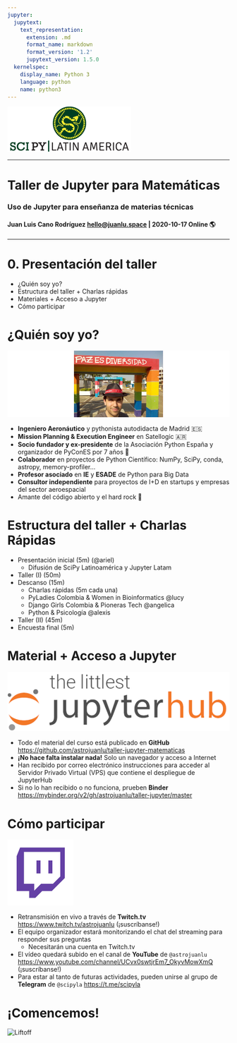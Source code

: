 ```yaml
---
jupyter:
  jupytext:
    text_representation:
      extension: .md
      format_name: markdown
      format_version: '1.2'
      jupytext_version: 1.5.0
  kernelspec:
    display_name: Python 3
    language: python
    name: python3
---
```


<!-- #region slideshow={"slide_type": "slide"} -->
![SciPy.lat](img/scipy-lat-small.png)

---

# Taller de Jupyter para Matemáticas

### Uso de Jupyter para enseñanza de materias técnicas

#### Juan Luis Cano Rodríguez <hello@juanlu.space> | 2020-10-17 Online 🌎

---
<!-- #endregion -->

<!-- #region slideshow={"slide_type": "slide"} -->
# 0. Presentación del taller

- ¿Quién soy yo?
- Estructura del taller + Charlas rápidas
- Materiales + Acceso a Jupyter
- Cómo participar
<!-- #endregion -->

<!-- #region slideshow={"slide_type": "slide"} -->
# ¿Quién soy yo?

![Juanlu @ UIS](img/juanlu-uis.jpg)

* **Ingeniero Aeronáutico** y pythonista autodidacta de Madrid 🇪🇸
* **Mission Planning & Execution Engineer** en Satellogic 🇦🇷
* **Socio fundador y ex-presidente** de la Asociación Python España y organizador de PyConES por 7 años 🐍
* **Colaborador** en proyectos de Python Científico: NumPy, SciPy, conda, astropy, memory-profiler...
* **Profesor asociado** en **IE** y **ESADE** de Python para Big Data
* **Consultor independiente** para proyectos de I+D en startups y empresas del sector aeroespacial
* Amante del código abierto y el hard rock 🤘
<!-- #endregion -->

<!-- #region slideshow={"slide_type": "slide"} -->
# Estructura del taller + Charlas Rápidas

- Presentación inicial (5m) (@ariel)
    - Difusión de SciPy Latinoamérica y Jupyter Latam
- Taller (I) (50m)
- Descanso (15m)
    - Charlas rápidas (5m cada una)
    - PyLadies Colombia & Women in Bioinformatics @lucy
    - Django Girls Colombia & Pioneras Tech @angelica
    - Python & Psicología @alexis
- Taller (II) (45m)
- Encuesta final (5m)
<!-- #endregion -->

<!-- #region slideshow={"slide_type": "slide"} -->
# Material + Acceso a Jupyter

![The Littlest JupyterHub](img/tljh-logo.png)

- Todo el material del curso está publicado en **GitHub** https://github.com/astrojuanlu/taller-jupyter-matematicas
- **¡No hace falta instalar nada!** Solo un navegador y acceso a Internet
- Han recibido por correo electrónico instrucciones para acceder al Servidor Privado Virtual (VPS) que contiene el despliegue de JupyterHub
- Si no lo han recibido o no funciona, prueben **Binder** https://mybinder.org/v2/gh/astrojuanlu/taller-jupyter/master
<!-- #endregion -->

<!-- #region slideshow={"slide_type": "slide"} -->
# Cómo participar

![Twitch.tv](img/twitch-logo.png)

- Retransmisión en vivo a través de **Twitch.tv** https://www.twitch.tv/astrojuanlu (¡suscríbanse!)
- El equipo organizador estará monitorizando el chat del streaming para responder sus preguntas
  - Necesitarán una cuenta en Twitch.tv
- El vídeo quedará subido en el canal de **YouTube** de `@astrojuanlu` https://www.youtube.com/channel/UCvx0swtjrEm7_OkyvMowXmQ (¡suscríbanse!)
- Para estar al tanto de futuras actividades, pueden unirse al grupo de **Telegram** de `@scipyla` https://t.me/scipyla
<!-- #endregion -->

<!-- #region slideshow={"slide_type": "slide"} -->
# ¡Comencemos!

![Liftoff](https://media.giphy.com/media/1AftraDoY3VJxFl4Fv/giphy.gif)
<!-- #endregion -->
